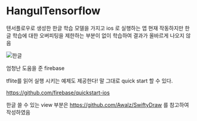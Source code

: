 # HangulTensorflow
텐서플로우로 생성한 한글 학습 모델을 가지고 ios 로 실행하는 앱
현재 작동하지만
한글 학습에 대한 오버피팅을 제한하는 부분이 없이 학습하여 결과가 올바르게 나오지 않음

![한글](https://i.imgur.com/k8re76j.png)



엄청난 도움을 준 firebase

tflite를 읽어 실행 시키는 예제도 제공한다!
말 그대로 quick start 할 수 있다.

https://github.com/firebase/quickstart-ios

한글 쓸 수 있는 view 부분은
https://github.com/Awalz/SwiftyDraw
를 참고하여 작성하였음

